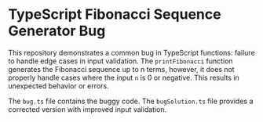 # TypeScript Fibonacci Sequence Generator Bug

This repository demonstrates a common bug in TypeScript functions:  failure to handle edge cases in input validation. The `printFibonacci` function generates the Fibonacci sequence up to n terms, however, it does not properly handle cases where the input `n` is 0 or negative. This results in unexpected behavior or errors.

The `bug.ts` file contains the buggy code.  The `bugSolution.ts` file provides a corrected version with improved input validation.